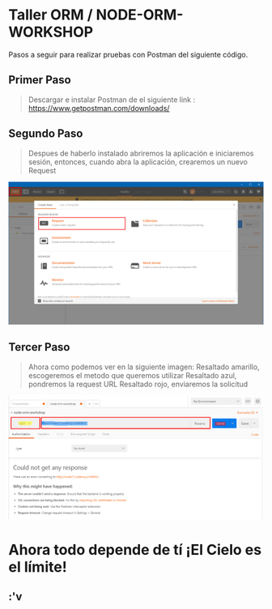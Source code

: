 # Taller ORM / NODE-ORM-WORKSHOP

Pasos a seguir para realizar pruebas con Postman del siguiente código.

## Primer Paso
> Descargar e instalar Postman de el siguiente link : https://www.getpostman.com/downloads/

## Segundo Paso
> Despues de haberlo instalado abriremos la aplicación e iniciaremos sesión, entonces, cuando abra la aplicación, crearemos un nuevo Request


![Figura 14.1](images/postman_1.png)


## Tercer Paso
> Ahora como podemos ver en la siguiente imagen:
> Resaltado amarillo, escogeremos el metodo que queremos utilizar
> Resaltado azul, pondremos la request URL
> Resaltado rojo, enviaremos la solicitud

![Figura 14.1](images/postman_2.png)


# Ahora todo depende de tí ¡El Cielo es el límite!




















## :'v

